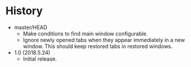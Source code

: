 # History

 - master/HEAD
   * Make conditions to find main window configurable.
   * Ignore newly opened tabs when they appear immediately in a new window. This should keep restored tabs in restored windows.
 - 1.0 (2018.5.24)
   * Initial release.
